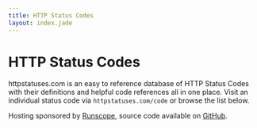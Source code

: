 ```yaml
---
title: HTTP Status Codes
layout: index.jade
---
```


# HTTP Status Codes

httpstatuses.com is an easy to reference database of HTTP Status Codes with their
definitions and helpful code references all in one place. Visit an individual
status code via `httpstatuses.com/code` or browse the list below.

Hosting sponsored by [Runscope](https://www.runscope.com/t/httpstatuses),
source code available on
[GitHub](https://github.com/citricsquid/httpstatuses).